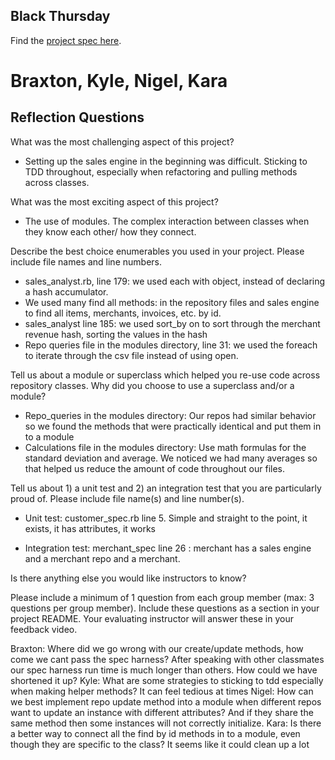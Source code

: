 ## Black Thursday

Find the [project spec here](http://backend.turing.io/module1/projects/black_thursday/).

# Braxton, Kyle, Nigel, Kara

## Reflection Questions


What was the most challenging aspect of this project?

  - Setting up the sales engine in the beginning was difficult. Sticking to TDD throughout, especially when refactoring and pulling methods
    across classes.

What was the most exciting aspect of this project?

  - The use of modules. The complex interaction between classes when they know each other/ how they connect.

Describe the best choice enumerables you used in your project. Please include file names and line numbers.

  - sales_analyst.rb, line 179: we used each with object, instead of declaring a hash accumulator.
  - We used many find all methods: in the repository files and sales engine to find all items, merchants, invoices, etc. by id.
  - sales_analyst line 185: we used sort_by on to sort through the merchant revenue hash, sorting the values in the hash
  - Repo queries file in the modules directory, line 31: we used the foreach to iterate through the csv file instead of using open.

Tell us about a module or superclass which helped you re-use code across repository classes. Why did you choose to use a superclass and/or a module?
  - Repo_queries in the modules directory: Our repos had similar behavior so we found the methods that were practically identical and put them in to a module
  - Calculations file in the modules directory: Use math formulas for the standard deviation and average. We noticed we had many averages so that helped us reduce the amount of code throughout our files.

Tell us about 1) a unit test and 2) an integration test that you are particularly proud of. Please include file name(s) and line number(s).

 - Unit test: customer_spec.rb line 5. Simple and straight to the point, it exists, it has attributes, it works

 - Integration test: merchant_spec line 26 : merchant has a sales engine and a merchant repo and a merchant.

Is there anything else you would like instructors to know?

Please include a minimum of 1 question from each group member (max: 3 questions per group member). Include these questions as a section in your project README. Your evaluating instructor will answer these in your feedback video.

Braxton: Where did we go wrong with our create/update methods, how come we cant pass the spec harness?
After speaking with other classmates our spec harness run time is much longer than others. How could we have shortened it up?
Kyle: What are some strategies to sticking to tdd especially when making helper methods? It can feel tedious at times
Nigel: How can we best implement repo update method into a module when different repos want to update an instance with different attributes? And if they share the same method then some instances will not correctly initialize.
Kara: Is there a better way to connect all the find by id methods in to a module, even though they are specific to the class? It seems like it could clean up a lot
